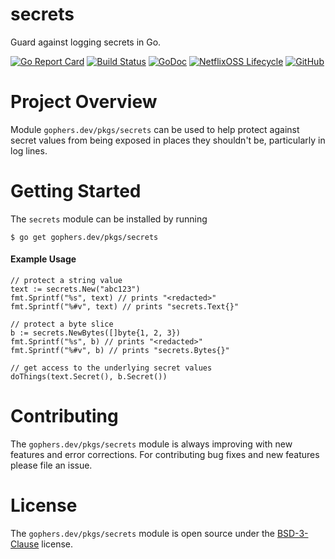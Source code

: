 secrets
=======

Guard against logging secrets in Go.

[![Go Report Card](https://goreportcard.com/badge/gophers.dev/pkgs/secrets)](https://goreportcard.com/report/gophers.dev/pkgs/secrets)
[![Build Status](https://travis-ci.com/shoenig/secrets.svg?branch=master)](https://travis-ci.com/shoenig/secrets)
[![GoDoc](https://godoc.org/gophers.dev/pkgs/secrets?status.svg)](https://godoc.org/gophers.dev/pkgs/secrets)
[![NetflixOSS Lifecycle](https://img.shields.io/osslifecycle/shoenig/secrets.svg)](OSSMETADATA)
[![GitHub](https://img.shields.io/github/license/shoenig/secrets.svg)](LICENSE)

# Project Overview

Module `gophers.dev/pkgs/secrets` can be used to help protect against secret
values from being exposed in places they shouldn't be, particularly in log lines.

# Getting Started

The `secrets` module can be installed by running
```
$ go get gophers.dev/pkgs/secrets
```

#### Example Usage
```golang
// protect a string value
text := secrets.New("abc123")
fmt.Sprintf("%s", text) // prints "<redacted>"
fmt.Sprintf("%#v", text) // prints "secrets.Text{}"

// protect a byte slice
b := secrets.NewBytes([]byte{1, 2, 3})
fmt.Sprintf("%s", b) // prints "<redacted>"
fmt.Sprintf("%#v", b) // prints "secrets.Bytes{}"

// get access to the underlying secret values
doThings(text.Secret(), b.Secret())
```

# Contributing

The `gophers.dev/pkgs/secrets` module is always improving with new features
and error corrections. For contributing bug fixes and new features please file
an issue.

# License

The `gophers.dev/pkgs/secrets` module is open source under the [BSD-3-Clause](LICENSE) license.
